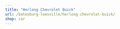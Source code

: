```yaml
---
title: "Herlong Chevrolet Buick"
url: /batesburg-leesville/herlong-chevrolet-buick/
shop: car
---
```

